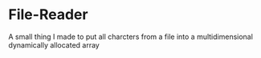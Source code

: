 # File-Reader
A small thing I made to put all charcters from a file into a multidimensional dynamically allocated array
